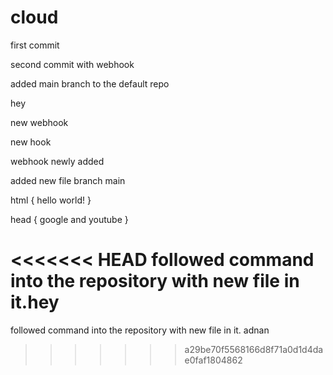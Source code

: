 # cloud

first commit

second commit with webhook

added main branch to the default repo

hey

new webhook

new hook

webhook newly added

added new file branch main

html
{
    hello world!
}

head {
    google and youtube
}

<<<<<<< HEAD
followed command into the repository with new file in it.hey
=======
followed command into the repository with new file in it. adnan
>>>>>>> a29be70f5568166d8f71a0d1d4dae0faf1804862
